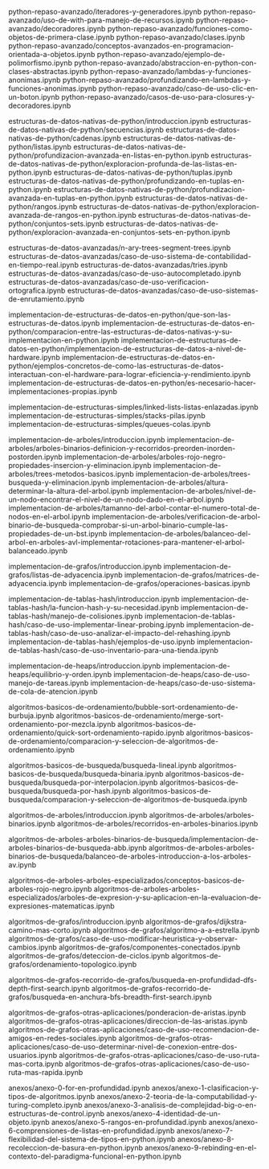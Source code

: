 python-repaso-avanzado/iteradores-y-generadores.ipynb
python-repaso-avanzado/uso-de-with-para-manejo-de-recursos.ipynb
python-repaso-avanzado/decoradores.ipynb
python-repaso-avanzado/funciones-como-objetos-de-primera-clase.ipynb
python-repaso-avanzado/clases.ipynb
python-repaso-avanzado/conceptos-avanzados-en-programacion-orientada-a-objetos.ipynb
python-repaso-avanzado/ejemplo-de-polimorfismo.ipynb
python-repaso-avanzado/abstraccion-en-python-con-clases-abstractas.ipynb
python-repaso-avanzado/lambdas-y-funciones-anonimas.ipynb
python-repaso-avanzado/profundizando-en-lambdas-y-funciones-anonimas.ipynb
python-repaso-avanzado/caso-de-uso-clic-en-un-boton.ipynb
python-repaso-avanzado/casos-de-uso-para-closures-y-decoradores.ipynb

estructuras-de-datos-nativas-de-python/introduccion.ipynb
estructuras-de-datos-nativas-de-python/secuencias.ipynb
estructuras-de-datos-nativas-de-python/cadenas.ipynb
estructuras-de-datos-nativas-de-python/listas.ipynb
estructuras-de-datos-nativas-de-python/profundizacion-avanzada-en-listas-en-python.ipynb
estructuras-de-datos-nativas-de-python/exploracion-profunda-de-las-listas-en-python.ipynb
estructuras-de-datos-nativas-de-python/tuplas.ipynb
estructuras-de-datos-nativas-de-python/profundizando-en-tuplas-en-python.ipynb
estructuras-de-datos-nativas-de-python/profundizacion-avanzada-en-tuplas-en-python.ipynb
estructuras-de-datos-nativas-de-python/rangos.ipynb
estructuras-de-datos-nativas-de-python/exploracion-avanzada-de-rangos-en-python.ipynb
estructuras-de-datos-nativas-de-python/conjuntos-sets.ipynb
estructuras-de-datos-nativas-de-python/exploracion-avanzada-en-conjuntos-sets-en-python.ipynb

estructuras-de-datos-avanzadas/n-ary-trees-segment-trees.ipynb
estructuras-de-datos-avanzadas/caso-de-uso-sistema-de-contabilidad-en-tiempo-real.ipynb
estructuras-de-datos-avanzadas/tries.ipynb
estructuras-de-datos-avanzadas/caso-de-uso-autocompletado.ipynb
estructuras-de-datos-avanzadas/caso-de-uso-verificacion-ortografica.ipynb
estructuras-de-datos-avanzadas/caso-de-uso-sistemas-de-enrutamiento.ipynb

implementacion-de-estructuras-de-datos-en-python/que-son-las-estructuras-de-datos.ipynb
implementacion-de-estructuras-de-datos-en-python/comparacion-entre-las-estructuras-de-datos-nativas-y-su-implementacion-en-python.ipynb
implementacion-de-estructuras-de-datos-en-python/implementacion-de-estructuras-de-datos-a-nivel-de-hardware.ipynb
implementacion-de-estructuras-de-datos-en-python/ejemplos-concretos-de-como-las-estructuras-de-datos-interactuan-con-el-hardware-para-lograr-eficiencia-y-rendimiento.ipynb
implementacion-de-estructuras-de-datos-en-python/es-necesario-hacer-implementaciones-propias.ipynb

implementacion-de-estructuras-simples/linked-lists-listas-enlazadas.ipynb
implementacion-de-estructuras-simples/stacks-pilas.ipynb
implementacion-de-estructuras-simples/queues-colas.ipynb

implementacion-de-arboles/introduccion.ipynb
implementacion-de-arboles/arboles-binarios-definicion-y-recorridos-preorden-inorden-postorden.ipynb
implementacion-de-arboles/arboles-rojo-negro-propiedades-insercion-y-eliminacion.ipynb
implementacion-de-arboles/trees-metodos-basicos.ipynb
implementacion-de-arboles/trees-busqueda-y-eliminacion.ipynb
implementacion-de-arboles/altura-determinar-la-altura-del-arbol.ipynb
implementacion-de-arboles/nivel-de-un-nodo-encontrar-el-nivel-de-un-nodo-dado-en-el-arbol.ipynb
implementacion-de-arboles/tamanno-del-arbol-contar-el-numero-total-de-nodos-en-el-arbol.ipynb
implementacion-de-arboles/verificacion-de-arbol-binario-de-busqueda-comprobar-si-un-arbol-binario-cumple-las-propiedades-de-un-bst.ipynb
implementacion-de-arboles/balanceo-del-arbol-en-arboles-avl-implementar-rotaciones-para-mantener-el-arbol-balanceado.ipynb

implementacion-de-grafos/introduccion.ipynb
implementacion-de-grafos/listas-de-adyacencia.ipynb
implementacion-de-grafos/matrices-de-adyacencia.ipynb
implementacion-de-grafos/operaciones-basicas.ipynb

implementacion-de-tablas-hash/introduccion.ipynb
implementacion-de-tablas-hash/la-funcion-hash-y-su-necesidad.ipynb
implementacion-de-tablas-hash/manejo-de-colisiones.ipynb
implementacion-de-tablas-hash/caso-de-uso-implementar-linear-probing.ipynb
implementacion-de-tablas-hash/caso-de-uso-analizar-el-impacto-del-rehashing.ipynb
implementacion-de-tablas-hash/ejemplos-de-uso.ipynb
implementacion-de-tablas-hash/caso-de-uso-inventario-para-una-tienda.ipynb

implementacion-de-heaps/introduccion.ipynb
implementacion-de-heaps/equilibrio-y-orden.ipynb
implementacion-de-heaps/caso-de-uso-manejo-de-tareas.ipynb
implementacion-de-heaps/caso-de-uso-sistema-de-cola-de-atencion.ipynb

algoritmos-basicos-de-ordenamiento/bubble-sort-ordenamiento-de-burbuja.ipynb
algoritmos-basicos-de-ordenamiento/merge-sort-ordenamiento-por-mezcla.ipynb
algoritmos-basicos-de-ordenamiento/quick-sort-ordenamiento-rapido.ipynb
algoritmos-basicos-de-ordenamiento/comparacion-y-seleccion-de-algoritmos-de-ordenamiento.ipynb

algoritmos-basicos-de-busqueda/busqueda-lineal.ipynb
algoritmos-basicos-de-busqueda/busqueda-binaria.ipynb
algoritmos-basicos-de-busqueda/busqueda-por-interpolacion.ipynb
algoritmos-basicos-de-busqueda/busqueda-por-hash.ipynb
algoritmos-basicos-de-busqueda/comparacion-y-seleccion-de-algoritmos-de-busqueda.ipynb

algoritmos-de-arboles/introduccion.ipynb
algoritmos-de-arboles/arboles-binarios.ipynb
algoritmos-de-arboles/recorridos-en-arboles-binarios.ipynb

algoritmos-de-arboles-arboles-binarios-de-busqueda/implementacion-de-arboles-binarios-de-busqueda-abb.ipynb
algoritmos-de-arboles-arboles-binarios-de-busqueda/balanceo-de-arboles-introduccion-a-los-arboles-av.ipynb

algoritmos-de-arboles-arboles-especializados/conceptos-basicos-de-arboles-rojo-negro.ipynb
algoritmos-de-arboles-arboles-especializados/arboles-de-expresion-y-su-aplicacion-en-la-evaluacion-de-expresiones-matematicas.ipynb

algoritmos-de-grafos/introduccion.ipynb
algoritmos-de-grafos/dijkstra-camino-mas-corto.ipynb
algoritmos-de-grafos/algoritmo-a-a-estrella.ipynb
algoritmos-de-grafos/caso-de-uso-modificar-heuristica-y-observar-cambios.ipynb
algoritmos-de-grafos/componentes-conectados.ipynb
algoritmos-de-grafos/deteccion-de-ciclos.ipynb
algoritmos-de-grafos/ordenamiento-topologico.ipynb

algoritmos-de-grafos-recorrido-de-grafos/busqueda-en-profundidad-dfs-depth-first-search.ipynb
algoritmos-de-grafos-recorrido-de-grafos/busqueda-en-anchura-bfs-breadth-first-search.ipynb

algoritmos-de-grafos-otras-aplicaciones/ponderacion-de-aristas.ipynb
algoritmos-de-grafos-otras-aplicaciones/direccion-de-las-aristas.ipynb
algoritmos-de-grafos-otras-aplicaciones/caso-de-uso-recomendacion-de-amigos-en-redes-sociales.ipynb
algoritmos-de-grafos-otras-aplicaciones/caso-de-uso-determinar-nivel-de-conexion-entre-dos-usuarios.ipynb
algoritmos-de-grafos-otras-aplicaciones/caso-de-uso-ruta-mas-corta.ipynb
algoritmos-de-grafos-otras-aplicaciones/caso-de-uso-ruta-mas-rapida.ipynb

anexos/anexo-0-for-en-profundidad.ipynb
anexos/anexo-1-clasificacion-y-tipos-de-algoritmos.ipynb
anexos/anexo-2-teoria-de-la-computabilidad-y-turing-completo.ipynb
anexos/anexo-3-analisis-de-complejidad-big-o-en-estructuras-de-control.ipynb
anexos/anexo-4-identidad-de-un-objeto.ipynb
anexos/anexo-5-rangos-en-profundidad.ipynb
anexos/anexo-6-comprensiones-de-listas-en-profundidad.ipynb
anexos/anexo-7-flexibilidad-del-sistema-de-tipos-en-python.ipynb
anexos/anexo-8-recoleccion-de-basura-en-python.ipynb
anexos/anexo-9-rebinding-en-el-contexto-del-paradigma-funcional-en-python.ipynb
